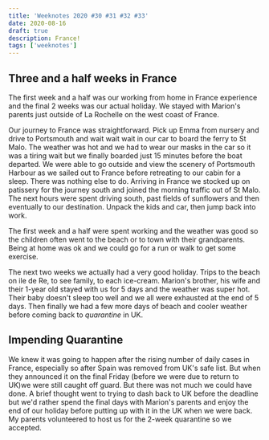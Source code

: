 ```yaml
---
title: 'Weeknotes 2020 #30 #31 #32 #33'
date: 2020-08-16
draft: true
description: France!
tags: ['weeknotes']
---
```


## Three and a half weeks in France

The first week and a half was our working from home in France experience and the final 2 weeks was our actual holiday. We stayed with Marion's parents just outside of La Rochelle on the west coast of France.

Our journey to France was straightforward. Pick up Emma from nursery and drive to Portsmouth and wait wait wait in our car to board the ferry to St Malo. The weather was hot and we had to wear our masks in the car so it was a tiring wait but we finally boarded just 15 minutes before the boat departed. We were able to go outside and view the scenery of Portsmouth Harbour as we sailed out to France before retreating to our cabin for a sleep. There was nothing else to do. Arriving in France we stocked up on patissery for the journey south and joined the morning traffic out of St Malo. The next hours were spent driving south, past fields of sunflowers and then eventually to our destination. Unpack the kids and car, then jump back into work.

The first week and a half were spent working and the weather was good so the children often went to the beach or to town with their grandparents. Being at home was ok and we could go for a run or walk to get some exercise.

The next two weeks we actually had a very good holiday. Trips to the beach on ile de Re, to see family, to each ice-cream. Marion's brother, his wife and their 1-year old stayed with us for 5 days and the weather was super hot. Their baby doesn't sleep too well and we all were exhausted at the end of 5 days. Then finally we had a few more days of beach and cooler weather before coming back to *quarantine* in UK.

## Impending Quarantine

We knew it was going to happen after the rising number of daily cases in France, especially so after Spain was removed from UK's safe list. But when they announced it on the final Friday (before we were due to return to UK)we were still caught off guard. But there was not much we could have done. A brief thought went to trying to dash back to UK before the deadline but we'd rather spend the final days with Marion's parents and enjoy the end of our holiday before putting up with it in the UK when we were back. My parents volunteered to host us for the 2-week quarantine so we accepted.


